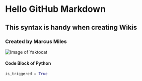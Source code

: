 # Hello GitHub Markdown
## This syntax is handy when creating Wikis
### Created by Marcus Miles

![Image of Yaktocat](https://octodex.github.com/images/yaktocat.png)

#### Code Block of Python
``` Python
is_triggered = True
```
